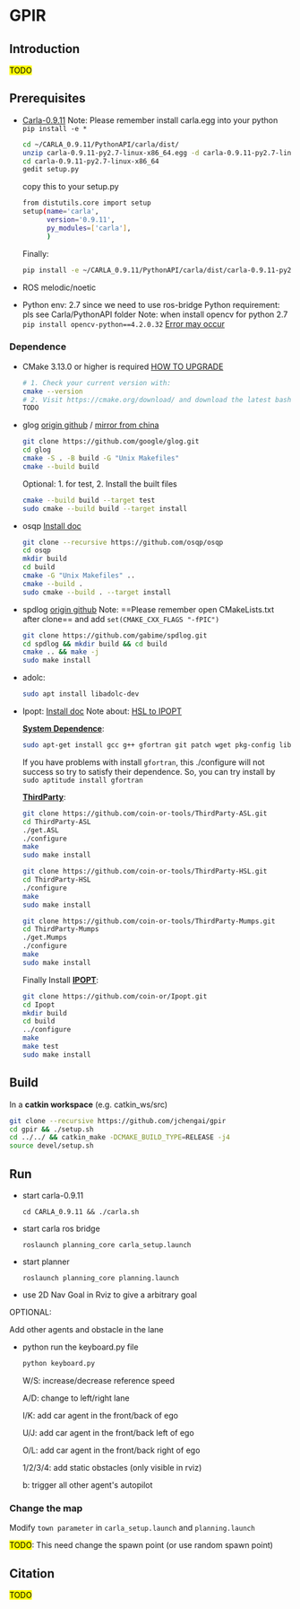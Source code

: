 # GPIR

## Introduction

<mark>TODO</mark>

## Prerequisites

- [Carla-0.9.11](https://github.com/carla-simulator/carla/releases/tag/0.9.11)
  Note: Please remember install carla.egg into your python `pip install -e *`

  ```bash
  cd ~/CARLA_0.9.11/PythonAPI/carla/dist/
  unzip carla-0.9.11-py2.7-linux-x86_64.egg -d carla-0.9.11-py2.7-linux-x86_64
  cd carla-0.9.11-py2.7-linux-x86_64
  gedit setup.py
  ```

  copy this to your setup.py

  ```bash
  from distutils.core import setup
  setup(name='carla',
        version='0.9.11', 
        py_modules=['carla'],
        )
  ```

  Finally:

  ```bash
  pip install -e ~/CARLA_0.9.11/PythonAPI/carla/dist/carla-0.9.11-py2.7-linux-x86_64
  ```

- ROS melodic/noetic

- Python env: 2.7 since we need to use ros-bridge
  Python requirement: pls see Carla/PythonAPI folder
  Note: when install opencv for python 2.7 `pip install opencv-python==4.2.0.32` [Error may occur](https://stackoverflow.com/questions/63346648/python-2-7-installing-opencv-via-pip-virtual-environment)

### Dependence
- CMake 3.13.0 or higher is required [HOW TO UPGRADE](https://askubuntu.com/questions/829310/how-to-upgrade-cmake-in-ubuntu)

   ```bash
   # 1. Check your current version with:
   cmake --version
   # 2. Visit https://cmake.org/download/ and download the latest bash script.
   TODO 
   ```

- glog [origin github](https://github.com/google/glog.git) / [mirror from china](https://codechina.csdn.net/mirrors/google/glog.git)

   ```bash
   git clone https://github.com/google/glog.git
   cd glog
   cmake -S . -B build -G "Unix Makefiles"
   cmake --build build
   ```

   Optional: 1. for test, 2. Install the built files

   ```bash
   cmake --build build --target test
   sudo cmake --build build --target install
   ```

- osqp [Install doc](https://osqp.org/docs/get_started/sources.html#build-the-binaries)

   ```bash
   git clone --recursive https://github.com/osqp/osqp
   cd osqp
   mkdir build
   cd build
   cmake -G "Unix Makefiles" ..
   cmake --build .
   sudo cmake --build . --target install
   ```

- spdlog [origin github](https://github.com/gabime/spdlog)
   Note: ==Please remember open CMakeLists.txt after clone== and add `set(CMAKE_CXX_FLAGS "-fPIC") ` 

   ```bash
   git clone https://github.com/gabime/spdlog.git
   cd spdlog && mkdir build && cd build
   cmake .. && make -j
   sudo make install
   ```

- adolc: 

   ```bash
   sudo apt install libadolc-dev
   ```

- Ipopt: [Install doc](https://coin-or.github.io/Ipopt/INSTALL.html)
   Note about: [HSL to IPOPT](https://stackoverflow.com/questions/58305144/trying-to-compile-hsl-to-get-ipopt)

   **<u>System Dependence</u>**:

   ```bash
   sudo apt-get install gcc g++ gfortran git patch wget pkg-config liblapack-dev libmetis-dev
   ```

   If you have problems with install `gfortran`, this ./configure will not success so try to satisfy their dependence. So, you can try install by `sudo aptitude install gfortran`

   <u>**ThirdParty**</u>:

   ```bash
   git clone https://github.com/coin-or-tools/ThirdParty-ASL.git
   cd ThirdParty-ASL
   ./get.ASL
   ./configure
   make
   sudo make install
   ```

   ```bash
   git clone https://github.com/coin-or-tools/ThirdParty-HSL.git
   cd ThirdParty-HSL
   ./configure
   make
   sudo make install
   ```

   ```bash
   git clone https://github.com/coin-or-tools/ThirdParty-Mumps.git
   cd ThirdParty-Mumps
   ./get.Mumps
   ./configure
   make
   sudo make install
   ```

   Finally Install **<u>IPOPT</u>**:

   ```bash
   git clone https://github.com/coin-or/Ipopt.git
   cd Ipopt
   mkdir build
   cd build
   ../configure
   make
   make test
   sudo make install
   ```


## Build

In a **catkin workspace** (e.g. catkin_ws/src)

```bash
git clone --recursive https://github.com/jchengai/gpir
cd gpir && ./setup.sh
cd ../../ && catkin_make -DCMAKE_BUILD_TYPE=RELEASE -j4
source devel/setup.sh
```

## Run

- start carla-0.9.11 
    ```
    cd CARLA_0.9.11 && ./carla.sh
    ```
    
- start carla ros bridge 
  
    ```
    roslaunch planning_core carla_setup.launch
    ```
    
- start planner 
    ```
    roslaunch planning_core planning.launch
    ```
    
- use 2D Nav Goal in Rviz to give a arbitrary goal

OPTIONAL:

Add other agents and obstacle in the lane

- python run the keyboard.py file

  ```bash
  python keyboard.py
  ```

  W/S: increase/decrease reference speed

  A/D: change to left/right lane

  I/K: add car agent in the front/back of ego

  U/J: add car agent in the front/back left of ego

  O/L: add car agent in the front/back right of ego

  1/2/3/4: add static obstacles (only visible in rviz)

  b: trigger all other agent's autopilot

### Change the map

Modify `town parameter` in `carla_setup.launch` and `planning.launch`

<mark>TODO</mark>: This need change the spawn point (or use random spawn point)

## Citation

<mark>TODO</mark>